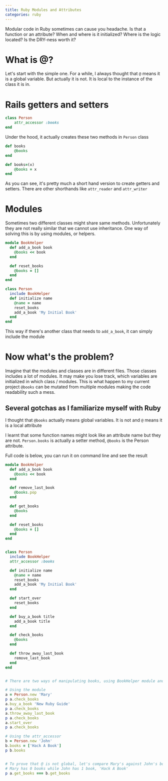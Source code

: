 ```yaml
---
title: Ruby Modules and Attributes
categories: ruby
---
```


Modular code in Ruby sometimes can cause you headache. 
Is that a function or an attribute? 
When and where is it initialized? 
Where is the logic located?
Is the DRY-ness worth it?

# What is @?

Let's start with the simple one. For a while, I always thought that `@` means it is a global variable. But actually it is not.
It is local to the instance of the class it is in.

# Rails getters and setters

```ruby
class Person
    attr_accessor :books
end
```

Under the hood, it actually creates these two methods in `Person` class

```ruby
def books
    @books
end

def books=(x)
    @books = x
end
```

As you can see, it's pretty much a short hand version to create getters and setters.
There are other shorthands like `attr_reader` and `attr_writer`

# Modules

Sometimes two different classes might share same methods.
Unfortunately they are not really similar that we cannot use inheritance.
One way of solving this is by using modules, or helpers.

```ruby
module BookHelper
  def add_a_book book
    @books << book
  end

  def reset_books
    @books = []
  end
end

class Person
  include BookHelper
  def initialize name
    @name = name
    reset_books
    add_a_book 'My Initial Book'
  end
end
```

This way if there's another class that needs to `add_a_book`, it can simply include the module


# Now what's the problem?

Imagine that the modules and classes are in different files. 
Those classes includes a lot of modules.
It may make you lose track, which variables are initialized in which class / modules. 
This is what happen to my current project
`@books` can be mutated from multiple modules making the code readability such a mess.


## Several gotchas as I familiarize myself with Ruby

I thought that `@books` actually means global variables. 
It is not and `@` means it is a local attribute

I learnt that some function names might look like an attribute name but they are not.
`Person.books` is actually a setter method, `@books` is the Person attribute.

Full code is below, you can run it on command line and see the result

```ruby
module BookHelper
  def add_a_book book
    @books << book
  end

  def remove_last_book
    @books.pop
  end

  def get_books
    @books
  end

  def reset_books
    @books = []
  end
end


class Person
  include BookHelper
  attr_accessor :books

  def initialize name
    @name = name
    reset_books 
    add_a_book 'My Initial Book'
  end

  def start_over
    reset_books
  end

  def buy_a_book title
    add_a_book title
  end

  def check_books
    @books
  end

  def throw_away_last_book
    remove_last_book
  end
end


# There are two ways of manipulating books, using BookHelper module and attr_accessor Person.books

# Using the module
a = Person.new 'Mary'
p a.check_books
a.buy_a_book 'New Ruby Guide'
p a.check_books
a.throw_away_last_book
p a.check_books
a.start_over
p a.check_books

# Using the attr_accessor
b = Person.new 'John'
b.books = ['Hack A Book']
p b.books


# To prove that @ is not global, let's compare Mary's against John's books
# Mary has 0 books while John has 1 book, 'Hack A Book'
p a.get_books === b.get_books
```
